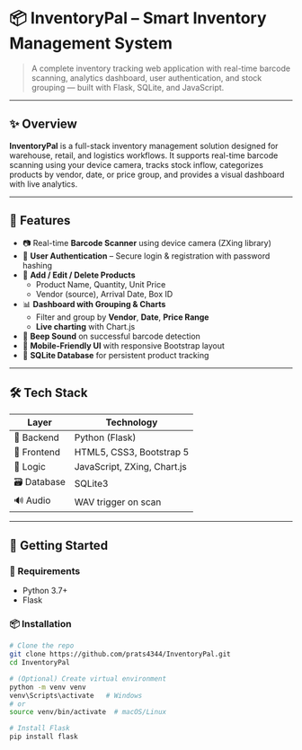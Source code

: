 # 📦 InventoryPal – Smart Inventory Management System

> A complete inventory tracking web application with real-time barcode scanning, analytics dashboard, user authentication, and stock grouping — built with Flask, SQLite, and JavaScript.

---

## ✨ Overview

**InventoryPal** is a full-stack inventory management solution designed for warehouse, retail, and logistics workflows. It supports real-time barcode scanning using your device camera, tracks stock inflow, categorizes products by vendor, date, or price group, and provides a visual dashboard with live analytics.

---

## 🔑 Features

- 📷 Real-time **Barcode Scanner** using device camera (ZXing library)
- 🔐 **User Authentication** – Secure login & registration with password hashing
- 🧾 **Add / Edit / Delete Products**
  - Product Name, Quantity, Unit Price
  - Vendor (source), Arrival Date, Box ID
- 📊 **Dashboard with Grouping & Charts**
  - Filter and group by **Vendor**, **Date**, **Price Range**
  - **Live charting** with Chart.js
- 🎵 **Beep Sound** on successful barcode detection
- 📱 **Mobile-Friendly UI** with responsive Bootstrap layout
- 💽 **SQLite Database** for persistent product tracking

---

## 🛠️ Tech Stack

| Layer         | Technology       |
|---------------|------------------|
| 🧠 Backend     | Python (Flask)    |
| 🎨 Frontend    | HTML5, CSS3, Bootstrap 5 |
| 🎯 Logic       | JavaScript, ZXing, Chart.js |
| 🗃️ Database    | SQLite3           |
| 🔊 Audio       | WAV trigger on scan |

---


## 🚀 Getting Started

### 🔧 Requirements

- Python 3.7+
- Flask

### 📦 Installation

```bash
# Clone the repo
git clone https://github.com/prats4344/InventoryPal.git
cd InventoryPal

# (Optional) Create virtual environment
python -m venv venv
venv\Scripts\activate   # Windows
# or
source venv/bin/activate  # macOS/Linux

# Install Flask
pip install flask



